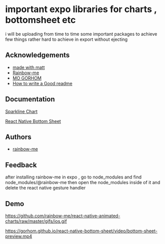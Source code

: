 
# important expo libraries for charts , bottomsheet etc 

i will be uploading from time to time some important packages to achieve few things rather hard to achieve in export without ejecting 


## Acknowledgements
 - [made with matt](https://www.youtube.com/c/MadeWithMatt)
 - [Rainbow-me](https://github.com/rainbow-me)
 - [MO GORHOM](https://gorhom.dev/)
 - [How to write a Good readme](https://bulldogjob.com/news/449-how-to-write-a-good-readme-for-your-github-project)


## Documentation

[Sparkline Chart](https://github.com/rainbow-me/react-native-animated-charts)

[React Native Bottom Sheet](https://gorhom.github.io/react-native-bottom-sheet/)


## Authors

- [rainbow-me](https://github.com/rainbow-me/react-native-animated-charts)


## Feedback

after installing rainbow-me in expo , go to node_modules and find node_modules/@rainbow-me then open the node_modules inside of it and delete the react native gesture handler 

## Demo

https://github.com/rainbow-me/react-native-animated-charts/raw/master/gifs/ios.gif

https://gorhom.github.io/react-native-bottom-sheet/video/bottom-sheet-preview.mp4
